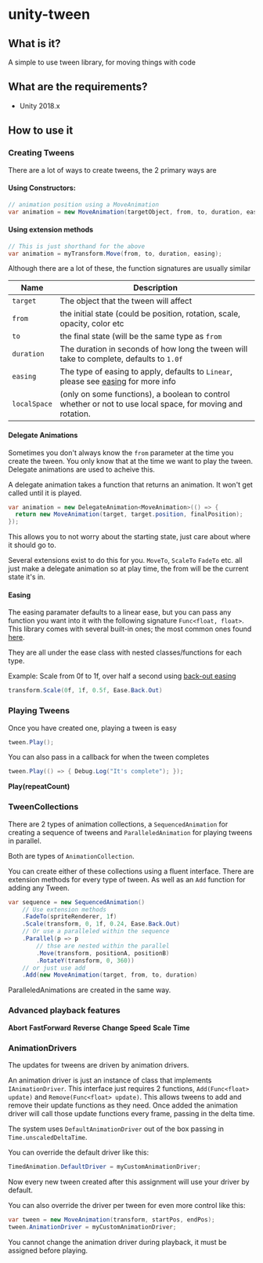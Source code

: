 # unity-tween

## What is it?
A simple to use tween library, for moving things with code

## What are the requirements?
 * Unity 2018.x

## How to use it

### Creating Tweens
There are a lot of ways to create tweens, the 2 primary ways are

#### Using Constructors:
```c#
// animation position using a MoveAnimation
var animation = new MoveAnimation(targetObject, from, to, duration, easing);
```

#### Using extension methods
```c#
// This is just shorthand for the above
var animation = myTransform.Move(from, to, duration, easing);
```

Although there are a lot of these, the function signatures are usually similar

| Name           | Description  |
| -------------- | -------------|
| `target`       | The object that the tween will affect |
| `from`         | the initial state (could be position, rotation, scale, opacity, color etc |
| `to`           | the final state (will be the same type as `from`|
| `duration`     | The duration in seconds of how long the tween will take to complete, defaults to `1.0f` |
| `easing`       | The type of easing to apply, defaults to `Linear`, please see [easing](#easing) for more info |
| `localSpace`   | (only on some functions), a boolean to control whether or not to use local space, for moving and rotation. |

#### Delegate Animations
Sometimes you don't always know the `from` parameter at the time you create the tween. You only know that at the time we want to play the tween. Delegate animations are used to acheive this.

A delegate animation takes a function that returns an animation. It won't get called until it is played.
```c#
var animation = new DelegateAnimation<MoveAnimation>(() => {
  return new MoveAnimation(target, target.position, finalPosition);
});
``` 

This allows you to not worry about the starting state, just care about where it should go to.

Several extensions exist to do this for you. `MoveTo`, `ScaleTo` `FadeTo` etc. all just make a delegate animation so at play time, the from will be the current state it's in.

#### Easing
The easing paramater defaults to a linear ease, but you can pass any function you want into it with the following signature
`Func<float, float>`. This library comes with several built-in ones; the most common ones found [here](https://easings.net).

They are all under the ease class with nested classes/functions for each type.
 
 Example:
Scale from 0f to 1f, over half a second using [back-out easing](https://easings.net/#easeOutBack)
```c#
transform.Scale(0f, 1f, 0.5f, Ease.Back.Out)
```

### Playing Tweens
Once you have created one, playing a tween is easy
```c#
tween.Play();
```

You can also pass in a callback for when the tween completes
```c#
tween.Play(() => { Debug.Log("It's complete"); });
```

**Play(repeatCount)**

### TweenCollections
There are 2 types of animation collections, a `SequencedAnimation` for creating a sequence of tweens and `ParalleledAnimation` for playing tweens in parallel.

Both are types of `AnimationCollection`.

You can create either of these collections using a fluent interface.
There are extension methods for every type of tween. As well as an `Add` function for adding any Tween.

```c#
var sequence = new SequencedAnimation()
    // Use extension methods
    .FadeTo(spriteRenderer, 1f)
    .Scale(transform, 0, 1f, 0.24, Ease.Back.Out)
    // Or use a paralleled within the sequence
    .Parallel(p => p
        // thse are nested within the parallel
        .Move(transform, positionA, positionB)
        .RotateY(transform, 0, 360))
    // or just use add
    .Add(new MoveAnimation(target, from, to, duration)
```

ParalleledAnimations are created in the same way.

### Advanced playback features
**Abort**
**FastForward**
**Reverse** 
**Change Speed**
**Scale Time**

### AnimationDrivers
The updates for tweens are driven by animation drivers. 

An animation driver is just an instance of class that implements `IAnimationDriver`. This interface just requires 2 functions, `Add(Func<float> update)` and `Remove(Func<float> update)`. This allows tweens to add and remove their update functions as they need. Once added the animation driver will call those update functions every frame, passing in the delta time.

The system uses `DefaultAnimationDriver` out of the box passing in `Time.unscaledDeltaTime`.

You can override the default driver like this:
```c#
TimedAnimation.DefaultDriver = myCustomAnimationDriver;
```
Now every new tween created after this assignment will use your driver by default.

You can also override the driver per tween for even more control like this:
```c#
var tween = new MoveAnimation(transform, startPos, endPos);
tween.AnimationDriver = myCustomAnimationDriver;
```
You cannot change the animation driver during playback, it must be assigned before playing.


 
